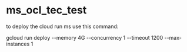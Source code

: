 # ms_ocl_tec_test

to deploy the cloud run ms use this command:

gcloud run deploy --memory 4G --concurrency 1 --timeout 1200 --max-instances 1